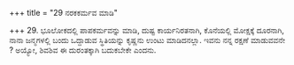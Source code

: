 +++
title = "29 ನರಕಕರ್ಮವ ಮಾಡಿ"

+++
29. ಭೂಲೋಕದಲ್ಲಿ ಪಾಪಕರ್ಮವನ್ನು ಮಾಡಿ, ದುಷ್ಟ ಕಾರ್ಯನಿರತನಾಗಿ, ಕೊನೆಯಲ್ಲಿ ಮೋಕ್ಷಕ್ಕೆ ದೂರನಾಗಿ, ನಾನಾ ಜನ್ಮಗಳಲ್ಲಿ ಬಂದು ಒದ್ದಾಡುವ ಸ್ಥಿತಿಯನ್ನು ಕೃಷ್ಣನು ಉಂಟು ಮಾಡಿದನಲ್ಲಾ. ಇವನು ನನ್ನ ರಕ್ಷಣೆ ಮಾಡುವವನೇ ? ಅಯ್ಯೋ, ಶಿವಶಿವ ಈ ದುರಂತಕ್ಕಾಗಿ ಬದುಕಬೇಕೇ ಎಂದನು.